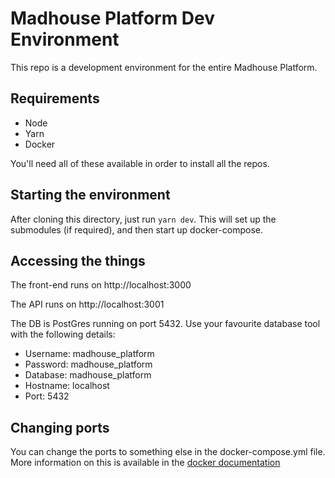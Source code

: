 # Madhouse Platform Dev Environment

This repo is a development environment for the entire Madhouse Platform.

## Requirements

- Node
- Yarn
- Docker

You'll need all of these available in order to install all the repos.

## Starting the environment

After cloning this directory, just run `yarn dev`. This will set up the submodules (if required), and then start up docker-compose.

## Accessing the things

The front-end runs on http://localhost:3000

The API runs on http://localhost:3001

The DB is PostGres running on port 5432. Use your favourite database tool with the following details:

- Username: madhouse_platform
- Password: madhouse_platform
- Database: madhouse_platform
- Hostname: localhost
- Port: 5432

## Changing ports

You can change the ports to something else in the docker-compose.yml file. More information on this is available in the [docker documentation](https://docs.docker.com/compose/compose-file/compose-file-v3/#ports)

